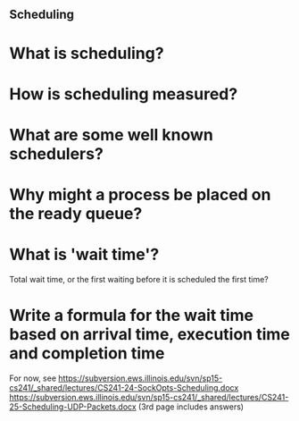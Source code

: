 ## Scheduling
# What is scheduling?

# How is scheduling measured?

# What are some well known schedulers?



# Why might a process be placed on the ready queue?

# What is 'wait time'? 
Total wait time, or the first waiting before it is scheduled the first time?

# Write a formula for the wait time based on arrival time, execution time and completion time


For now, see 
https://subversion.ews.illinois.edu/svn/sp15-cs241/_shared/lectures/CS241-24-SockOpts-Scheduling.docx
https://subversion.ews.illinois.edu/svn/sp15-cs241/_shared/lectures/CS241-25-Scheduling-UDP-Packets.docx
(3rd page includes answers)